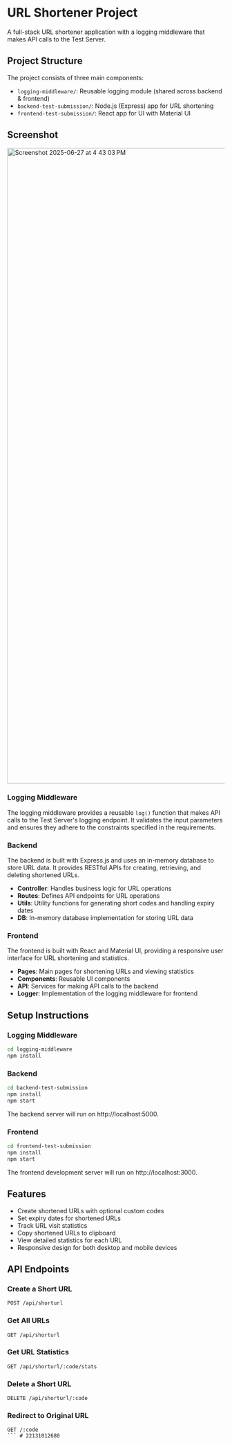 # URL Shortener Project

A full-stack URL shortener application with a logging middleware that makes API calls to the Test Server.

## Project Structure

The project consists of three main components:

- `logging-middleware/`: Reusable logging module (shared across backend & frontend)
- `backend-test-submission/`: Node.js (Express) app for URL shortening
- `frontend-test-submission/`: React app for UI with Material UI

## Screenshot
<img width="1470" alt="Screenshot 2025-06-27 at 4 43 03 PM" src="https://github.com/user-attachments/assets/ba9e4f47-fb39-43d7-88c1-b8a24c165227" />



### Logging Middleware

The logging middleware provides a reusable `log()` function that makes API calls to the Test Server's logging endpoint. It validates the input parameters and ensures they adhere to the constraints specified in the requirements.

### Backend

The backend is built with Express.js and uses an in-memory database to store URL data. It provides RESTful APIs for creating, retrieving, and deleting shortened URLs.

- **Controller**: Handles business logic for URL operations
- **Routes**: Defines API endpoints for URL operations
- **Utils**: Utility functions for generating short codes and handling expiry dates
- **DB**: In-memory database implementation for storing URL data

### Frontend

The frontend is built with React and Material UI, providing a responsive user interface for URL shortening and statistics.

- **Pages**: Main pages for shortening URLs and viewing statistics
- **Components**: Reusable UI components
- **API**: Services for making API calls to the backend
- **Logger**: Implementation of the logging middleware for frontend

## Setup Instructions

### Logging Middleware

```bash
cd logging-middleware
npm install
```

### Backend

```bash
cd backend-test-submission
npm install
npm start
```

The backend server will run on http://localhost:5000.

### Frontend

```bash
cd frontend-test-submission
npm install
npm start
```

The frontend development server will run on http://localhost:3000.

## Features

- Create shortened URLs with optional custom codes
- Set expiry dates for shortened URLs
- Track URL visit statistics
- Copy shortened URLs to clipboard
- View detailed statistics for each URL
- Responsive design for both desktop and mobile devices

## API Endpoints

### Create a Short URL
```
POST /api/shorturl
```

### Get All URLs
```
GET /api/shorturl
```

### Get URL Statistics
```
GET /api/shorturl/:code/stats
```

### Delete a Short URL
```
DELETE /api/shorturl/:code
```

### Redirect to Original URL
```
GET /:code
``` # 22131012680
